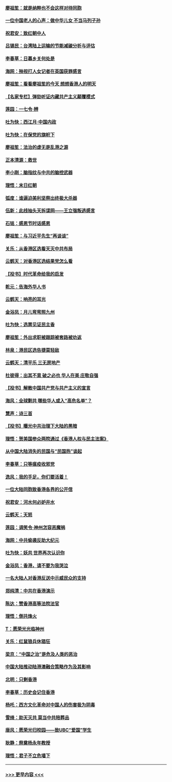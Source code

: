 #### [廖祖笙：就是纳粹也不会这样对待同胞](../pages/nsc993/n11697658.md?t=12032255) 
#### [一位中国老人的心声：做中华儿女 不当马列子孙](../pages/nsc993/n11697525.md?t=12032255) 
#### [祝君安：致红朝中人](../pages/nsc993/n11697518.md?t=12032255) 
#### [吕锡民：台湾陆上运输的节能减碳分析与评估](../pages/nsc993/n11694983.md?t=12032255) 
#### [李春草：日暮乡关何处是](../pages/nsc993/n11694805.md?t=12032255) 
#### [海网：殃视打人女记者在英国获罪感言](../pages/nsc993/n11693832.md?t=12032255) 
#### [廖祖笙：看看廖祖笙的今天 想想香港人的明天](../pages/nsc993/n11693707.md?t=12032255) 
#### [【名家专栏】弹劾听证内藏共产主义颠覆模式](../pages/nsc993/n11693563.md?t=12032255) 
#### [莲园：一七令‧辨](../pages/nsc993/n11692558.md?t=12032255) 
#### [吐为快：西江月·中国内政](../pages/nsc993/n11692071.md?t=12032255) 
#### [吐为快：在保党的旗帜下](../pages/nsc993/n11691188.md?t=12032255) 
#### [廖祖笙：法治的虚无是乱港之源](../pages/nsc993/n11690605.md?t=12032255) 
#### [正本清源：救世](../pages/nsc993/n11689134.md?t=12032255) 
#### [李小刚：脑指纹与中共的脑控武器](../pages/nsc993/n11688900.md?t=12032255) 
#### [理悟：末日红朝](../pages/nsc993/n11688829.md?t=12032255) 
#### [弧度：谁逼迫美利坚祭出终极大杀器](../pages/nsc993/n11688735.md?t=12032255) 
#### [伍新：此线抽头天拆谍网——王立强叛逃感言](../pages/nsc993/n11687981.md?t=12032255) 
#### [石铭：感恩节时话感恩](../pages/nsc993/n11687568.md?t=12032255) 
#### [廖祖笙：与习近平先生“再谈谈”](../pages/nsc993/n11687005.md?t=12032255) 
#### [关乐：从香港区选看天灭中共布局](../pages/nsc993/n11686647.md?t=12032255) 
#### [云鹤天：对香港区选结果党怎么看](../pages/nsc993/n11686216.md?t=12032255) 
#### [【投书】时代革命给我的启发](../pages/nsc993/n11684287.md?t=12032255) 
#### [乾元：告海外华人书](../pages/nsc993/n11684044.md?t=12032255) 
#### [云鹤天：响亮的耳光](../pages/nsc993/n11684254.md?t=12032255) 
#### [金浴凤：月儿弯弯照九州](../pages/nsc993/n11684231.md?t=12032255) 
#### [吐为快：选票见证民主香](../pages/nsc993/n11684206.md?t=12032255) 
#### [廖祖笙：外出求职被跟踪被套路被劝返](../pages/nsc993/n11683874.md?t=12032255) 
#### [林泉：港民区选告捷莫轻敌](../pages/nsc993/n11683930.md?t=12032255) 
#### [云鹤天：清平乐 三无房地产](../pages/nsc993/n11681521.md?t=12032255) 
#### [杜彼得：出其不意 破之必也 华人在美 庄敬自强](../pages/nsc993/n11679554.md?t=12032255) 
#### [【投书】解散中国共产党与共产主义的宣言](../pages/nsc993/n11679177.md?t=12032255) 
#### [海风：全球剿共 哪些华人或入“高危名单”？](../pages/nsc993/n11678617.md?t=12032255) 
#### [慧声：诗三首](../pages/nsc993/n11678848.md?t=12032255) 
#### [【投书】曝光中共治理下大陆的黑暗](../pages/nsc993/n11678674.md?t=12032255) 
#### [理悟：贺美国参众两院通过《香港人权与民主法案》](../pages/nsc993/n11678104.md?t=12032255) 
#### [从中国大陆消失的民国与“民国热”谈起](../pages/nsc993/n11678075.md?t=12032255) 
#### [李春草：只等瘟疫收邪党](../pages/nsc993/n11677308.md?t=12032255) 
#### [逸风：我的手足，你们要活着！](../pages/nsc993/n11676352.md?t=12032255) 
#### [一位大陆同胞致香港各界的公开信](../pages/nsc993/n11675761.md?t=12032255) 
#### [祝君安：河水何必妒井水](../pages/nsc993/n11675746.md?t=12032255) 
#### [云鹤天：天怒](../pages/nsc993/n11675718.md?t=12032255) 
#### [莲园：调笑令‧神州怎容恶魔祸](../pages/nsc993/n11675648.md?t=12032255) 
#### [海网：中共偷袭反助大纪元](../pages/nsc993/n11673515.md?t=12032255) 
#### [吐为快：妖共 世界再次认识你](../pages/nsc993/n11673506.md?t=12032255) 
#### [金浴凤：香港，请不要为我哭泣](../pages/nsc993/n11673248.md?t=12032255) 
#### [一名大陆人对香港反送中示威民众的支持](../pages/nsc993/n11672615.md?t=12032255) 
#### [郑纯清：中共在香港演示](../pages/nsc993/n11670539.md?t=12032255) 
#### [陈达：赞香港高等法院法官](../pages/nsc993/n11669542.md?t=12032255) 
#### [理悟：倒共烽火](../pages/nsc993/n11668844.md?t=12032255) 
#### [T：愿荣光光临神州](../pages/nsc993/n11668421.md?t=12032255) 
#### [关乐：红鼠狼兵休猖狂](../pages/nsc993/n11668378.md?t=12032255) 
#### [梁京：“中国之治”是危及人类的恶治](../pages/nsc993/n11668328.md?t=12032255) 
#### [中国大陆推动陆港澳融合策略作为及其影响](../pages/nsc993/n11668157.md?t=12032255) 
#### [北明：只剩香港](../pages/nsc993/n11668002.md?t=12032255) 
#### [李春草：历史会记住香港](../pages/nsc993/n11667927.md?t=12032255) 
#### [杨吒：西方文化革命对中国人的伤害极为阴毒](../pages/nsc993/n11664521.md?t=12032255) 
#### [雪绮：助天灭共 莫当中共陪葬品](../pages/nsc993/n11662650.md?t=12032255) 
#### [唐风：愿荣光归校园——致UBC“爱国”学生](../pages/nsc993/n11662194.md?t=12032255) 
#### [耿静：祭奠杨永年教授](../pages/nsc993/n11662514.md?t=12032255) 
#### [理悟：君子不立危墙下](../pages/nsc993/n11662172.md?t=12032255) 

----
#### [ >>> 更早内容 <<< ](../indexes/nsc993-earlier.md)
